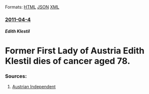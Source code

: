 
Formats: [HTML](/news/2011/04/4/former-first-lady-of-austria-edith-klestil-dies-of-cancer-aged-78.html)  [JSON](/news/2011/04/4/former-first-lady-of-austria-edith-klestil-dies-of-cancer-aged-78.json)  [XML](/news/2011/04/4/former-first-lady-of-austria-edith-klestil-dies-of-cancer-aged-78.xml)  

### [2011-04-4](/news/2011/04/4/index.md)

##### Edith Klestil
# Former First Lady of Austria Edith Klestil dies of cancer aged 78. 




### Sources:

1. [Austrian Independent](http://austrianindependent.com/news/Politics/2011-04-04/6990/Ex-First_Lady_dies_of_cancer)
